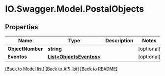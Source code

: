 # IO.Swagger.Model.PostalObjects
## Properties

Name | Type | Description | Notes
------------ | ------------- | ------------- | -------------
**ObjectNumber** | **string** |  | [optional] 
**Eventos** | [**List&lt;ObjectsEventos&gt;**](ObjectsEventos.md) |  | [optional] 

[[Back to Model list]](../README.md#documentation-for-models) [[Back to API list]](../README.md#documentation-for-api-endpoints) [[Back to README]](../README.md)

